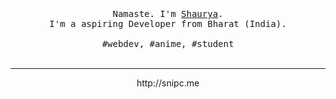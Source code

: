 <p align="center">
  <br>
  <br>
  <br>
  <samp>Namaste. I'm <a href="https://github.com/realsnipc">Shaurya</a>.<br> I'm a aspiring Developer from Bharat (India).<br><br>#webdev, #anime, #student</samp>
  <br>
  <br>
<!--   <br>
  <br> -->
<!--   <img src="preview.gif" width="350"/> -->
<!--   <img src="https://i.gifer.com/2iFb.gif" width="350" /> -->
</p>

------------
<p align="center">http://snipc.me</p>
